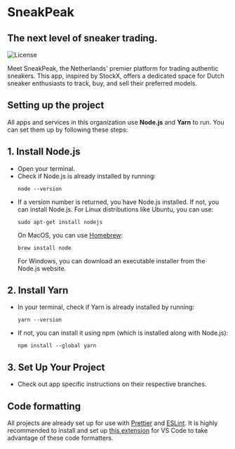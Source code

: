 # SneakPeak
## The next level of sneaker trading.
![License](https://img.shields.io/badge/license-MIT-brightgreen?style=for-the-badge&color=011910)

Meet SneakPeak, the Netherlands' premier platform for trading authentic sneakers. This app, inspired by StockX, offers a dedicated space for Dutch sneaker enthusiasts to track, buy, and sell their preferred models.

## Setting up the project

All apps and services in this organization use **Node.js** and **Yarn** to run. You can set them up by following these steps:

## 1. Install Node.js

- Open your terminal.
- Check if Node.js is already installed by running:
    ```
    node --version
    ```
- If a version number is returned, you have Node.js installed. If not, you can install Node.js. For Linux distributions like Ubuntu, you can use:
    ```
    sudo apt-get install nodejs
    ```
  On MacOS, you can use [Homebrew](https://brew.sh/):
    ```
    brew install node
    ```
  For Windows, you can download an executable installer from the Node.js website.

## 2. Install Yarn

- In your terminal, check if Yarn is already installed by running:
    ```
    yarn --version
    ```
- If not, you can install it using npm (which is installed along with Node.js):
    ```
    npm install --global yarn
    ```

## 3. Set Up Your Project

- Check out app specific instructions on their respective branches.

## Code formatting

All projects are already set up for use with [Prettier](https://prettier.io/) and [ESLint](https://eslint.org/).
It is highly recommended to install and set up [this extension](https://marketplace.visualstudio.com/items?itemName=rvest.vs-code-prettier-eslint) for VS Code to take advantage of these code formatters.
